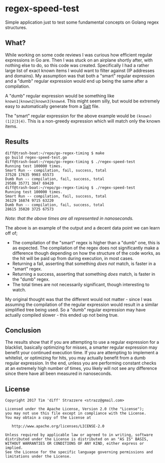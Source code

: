# regex-speed-test
Simple application just to test some fundamental concepts on Golang regex structures.

## What?
While working on some code reviews I was curious how efficient regular expressions
in Go are. Then I was stuck on an airplane shortly after, with nothing else to do,
so this code was created. Specifically I had a rather large list of exact known
items I would want to filter against (IP addresses and domains). My assumption was
that both a "smart" regular expression and a "dumb" regular expression would end up
being the same after a compilation.

A "dumb" regular expression would be something like `known1|known2|known3|known4`.
This might seem silly, but would be extremely easy to automatically generate from
a [Salt](https://github.com/saltstack/salt) file.

The "smart" regular expression for the above example would be `(known)(1|2|3|4)`.
This is a non-greedy expression which will match only the known items.

## Results

```
diff@trash-boat:~/repo/go-regex-timing $ make
go build regex-speed-test.go
diff@trash-boat:~/repo/go-regex-timing $ ./regex-speed-test
Running test 100000 times.
Smart Run -- compilation, fail, success, total
37528 17635 9903 65573
Dumb Run -- compilation, fail, success, total
29586 35771 3847 69420
diff@trash-boat:~/repo/go-regex-timing $ ./regex-speed-test
Running test 100000 times.
Smart Run -- compilation, fail, success, total
36129 16874 9715 63220
Dumb Run -- compilation, fail, success, total
28615 35020 3725 67573
```
_*Note:* that the above times are all represented in nanoseconds._

The above is an example of the output and a decent data point we can learn off of;
 - The compilation of the "smart" regex is higher than a "dumb" one, this is as expected.
   The compilation of the regex does not significantly make a difference though depending
   on how the structure of the code works, as the hit will be paid up from during execution,
   in most cases.
 - Returning a fail, asserting that something _does not_ match, is faster in a "smart"
   regex.
 - Returning a success, asserting that something _does_ match, is faster in
  the "dumb" regex.
 - The total times are not necessarily significant, though interesting to watch.

My original thought was that the different would not matter - since I was assuming
the compilation of the regular expression would result in a similar simplified tree
being used. So a "dumb" regular expression may have actually compiled slower - this
ended up not being true.

## Conclusion

The results show that if you are attempting to use a regular expression for a blacklist,
basically optimizing for misses, a smarter regular expression may benefit your
continued execution time. If you are attempting to implement a whitelist, or optimizing
for hits, you may actually benefit from a dumb regular expression. In the end,
unless you are performing constant checks at an extremely high number of times,
you likely will not see any difference since there have all been measured in nanoseconds.


## License

    Copyright 2017 Tim 'diff' Strazzere <strazz@gmail.com>

    Licensed under the Apache License, Version 2.0 (the "License");
    you may not use this file except in compliance with the License.
    You may obtain a copy of the License at

       http://www.apache.org/licenses/LICENSE-2.0

    Unless required by applicable law or agreed to in writing, software
    distributed under the License is distributed on an "AS IS" BASIS,
    WITHOUT WARRANTIES OR CONDITIONS OF ANY KIND, either express or implied.
    See the License for the specific language governing permissions and
    limitations under the License.
